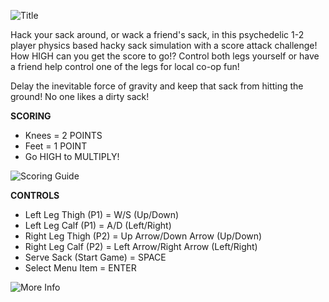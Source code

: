![Title](https://img.itch.zone/aW1nLzg1ODczMzIucG5n/original/vrvtS0.png)

Hack your sack around, or wack a friend's sack, in this psychedelic 1-2 player physics based hacky sack simulation with a score attack challenge! How HIGH can you get the score to go!? Control both legs yourself or have a friend help control one of the legs for local co-op fun!

Delay the inevitable force of gravity and keep that sack from hitting the ground! No one likes a dirty sack!

**SCORING**
- Knees = 2 POINTS
- Feet = 1 POINT
- Go HIGH to MULTIPLY!

![Scoring Guide](https://static.jam.vg/content/07b/43/z/4b6a6.png.320x256.fit.jpg)

**CONTROLS**
- Left Leg Thigh (P1)  =  W/S (Up/Down)
- Left Leg Calf (P1) = A/D (Left/Right)
- Right Leg Thigh (P2) =  Up Arrow/Down Arrow (Up/Down)
- Right Leg Calf (P2)   = Left Arrow/Right Arrow (Left/Right)
- Serve Sack (Start Game) = SPACE 
- Select Menu Item = ENTER

![More Info](https://img.itch.zone/aW1hZ2UvMTQ3MDUzOC84NTg3MjA0LnBuZw==/original/f99gjW.png)
